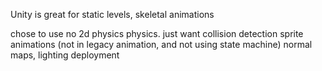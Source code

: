 
Unity is great for static levels, skeletal animations

chose to use no 2d physics physics. just want collision detection
sprite animations (not in legacy animation, and not using state machine)
normal maps, lighting
deployment
